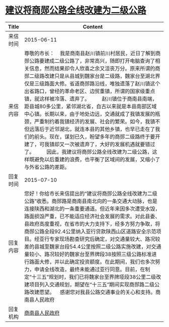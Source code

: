 # [建议将商郧公路全线改建为二级公路](http://www.shangluo.gov.cn/zmhd/ldxxxx.jsp?urltype=leadermail.LeaderMailContentUrl&wbtreeid=1112&leadermailid=3178)

| Title |                                                                                                                                                                                                                   Content                                                                                                                                                                                                                   |
|:-----:|---------------------------------------------------------------------------------------------------------------------------------------------------------------------------------------------------------------------------------------------------------------------------------------------------------------------------------------------------------------------------------------------------------------------------------------------|
| 来信时间  | 2015-06-11                                                                                                                                                                                                                                                                                                                                                                                                                                  |
| 来信内容  | 尊敬的市长：    我是商南县赵川镇前川村居民，近日了解到商郧公路要建成二级公路了，非常高兴，随即打开电脑查询了相关信息，然而结果却令人欣喜之余又沮丧万分。原来所谓的商郧二级路改建只是从县城到魏家台是二级路，魏家台至湖北界仅是三级路面大修。省道商郧路沿线，唯独遗落了赵川镇这个出省路口，曾经的革命老区、边贸重镇，所谓的国家级重点镇，就这样被冷落、遗弃了。         赵川镇位于商南县南端，距县城80多公里，紧邻湖北省，自古以来就是本县南部区域中心镇。长期以来，由于地处边远，交通就成了我镇发展的瓶颈，严重制约着我镇经济的发展、社会的繁荣。如今，我镇不但远落后于近邻湖北，就连本县的其他乡镇，也早已走在了我们的前头。现在，谋划已久，盼望多年的商郧二级路终于要开建了，可我镇却又一次被遗弃了，大好的发展机遇就要错过了。         因此，我建议将商郧公路全线改建为二级公路，这样既避免以后重建的浪费，也平衡了区域间的发展，又缩小了与外省公路的差距。 |
| 回复时间  | 2015-07-10                                                                                                                                                                                                                                                                                                                                                                                                                                  |
| 回复内容  | 您好！你给市长来信提出的“建议将商郧公路全线改建为二级公路”收悉。商郧路是商南县南北向的一条交通大动脉，也是连接陕西和湖北的一条重要通道。但近年来因多次遭受水毁，路面损毁严重，已不能适应经济社会发展的需求。对此县委、县政府高度重视，在省市的大力支持下，经多方努力争取，将商郧公路全段92.4公里纳入亚行贷款陕西山区道路安全示范项目。经亚行专家现场勘查研究后确定，对交通量较大、路况较差的县城至魏家台段54.4公里按照二级公路实施改建，对交通量较小、路况较好的魏家台至界牌段38按照三级公路标准进行路面大修，并以此确定投资额度。在此期间，我们也多次努力，申请全线改造，最终未能通过亚行同意。目前，在制定“十三五”规划时，我们已将魏家台至界牌垭段38公里二级改建项目列入交通规划，期望在“十三五”期间实现商郧路二级公路改建愿望。    感谢您对我县公路交通事业的关心和支持。商南县人民政府                                    |
| 回复机构  | [商南县人民政府](../../category/agencies/商南县人民政府.md)                                                                                                                                                                                                                                                                                                                                                                                               |